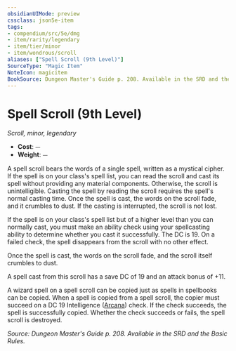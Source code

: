 ```yaml
---
obsidianUIMode: preview
cssclass: json5e-item
tags:
- compendium/src/5e/dmg
- item/rarity/legendary
- item/tier/minor
- item/wondrous/scroll
aliases: ["Spell Scroll (9th Level)"]
SourceType: "Magic Item"
NoteIcon: magicitem
BookSource: Dungeon Master's Guide p. 208. Available in the SRD and the Basic Rules.
---
```

# Spell Scroll (9th Level)
*Scroll, minor, legendary*  

- **Cost**: ⏤
- **Weight**: ⏤

A spell scroll bears the words of a single spell, written as a mystical cipher. If the spell is on your class's spell list, you can read the scroll and cast its spell without providing any material components. Otherwise, the scroll is unintelligible. Casting the spell by reading the scroll requires the spell's normal casting time. Once the spell is cast, the words on the scroll fade, and it crumbles to dust. If the casting is interrupted, the scroll is not lost.

If the spell is on your class's spell list but of a higher level than you can normally cast, you must make an ability check using your spellcasting ability to determine whether you cast it successfully. The DC is 19. On a failed check, the spell disappears from the scroll with no other effect.

Once the spell is cast, the words on the scroll fade, and the scroll itself crumbles to dust.

A spell cast from this scroll has a save DC of 19 and an attack bonus of +11.

A wizard spell on a spell scroll can be copied just as spells in spellbooks can be copied. When a spell is copied from a spell scroll, the copier must succeed on a DC 19 Intelligence ([Arcana](/2-Mechanics/CLI/rules/skills.md#Arcana)) check. If the check succeeds, the spell is successfully copied. Whether the check succeeds or fails, the spell scroll is destroyed.

*Source: Dungeon Master's Guide p. 208. Available in the SRD and the Basic Rules.*